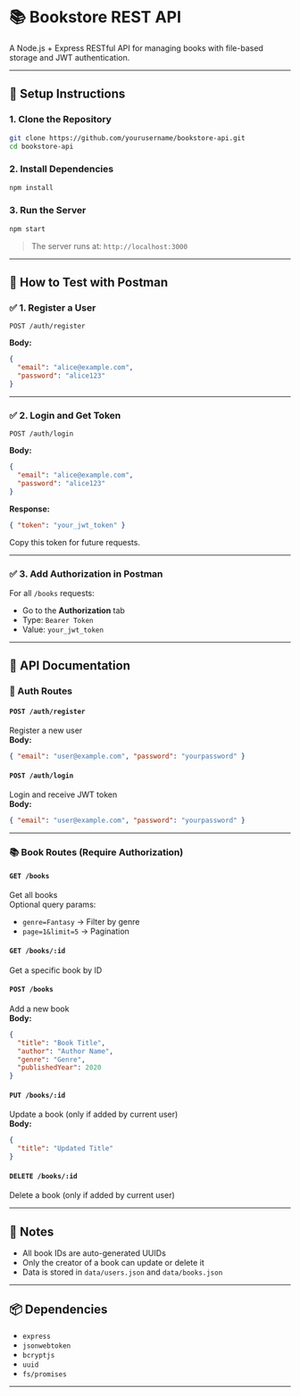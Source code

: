 # 📚 Bookstore REST API

A Node.js + Express RESTful API for managing books with file-based storage and JWT authentication.

---

## 🚀 Setup Instructions

### 1. Clone the Repository

```bash
git clone https://github.com/yourusername/bookstore-api.git
cd bookstore-api
```

### 2. Install Dependencies

```bash
npm install
```

### 3. Run the Server

```bash
npm start
```

> The server runs at: `http://localhost:3000`

---

## 🧪 How to Test with Postman

### ✅ 1. Register a User

```http
POST /auth/register
```
**Body:**
```json
{
  "email": "alice@example.com",
  "password": "alice123"
}
```

---

### ✅ 2. Login and Get Token

```http
POST /auth/login
```
**Body:**
```json
{
  "email": "alice@example.com",
  "password": "alice123"
}
```

**Response:**
```json
{ "token": "your_jwt_token" }
```

Copy this token for future requests.

---

### ✅ 3. Add Authorization in Postman

For all `/books` requests:
- Go to the **Authorization** tab
- Type: `Bearer Token`
- Value: `your_jwt_token`

---

## 📘 API Documentation

### 🔐 Auth Routes

#### `POST /auth/register`
Register a new user  
**Body:**
```json
{ "email": "user@example.com", "password": "yourpassword" }
```

#### `POST /auth/login`
Login and receive JWT token  
**Body:**
```json
{ "email": "user@example.com", "password": "yourpassword" }
```

---

### 📚 Book Routes (Require Authorization)

#### `GET /books`
Get all books  
Optional query params:
- `genre=Fantasy` → Filter by genre
- `page=1&limit=5` → Pagination

#### `GET /books/:id`
Get a specific book by ID

#### `POST /books`
Add a new book  
**Body:**
```json
{
  "title": "Book Title",
  "author": "Author Name",
  "genre": "Genre",
  "publishedYear": 2020
}
```

#### `PUT /books/:id`
Update a book (only if added by current user)  
**Body:**
```json
{
  "title": "Updated Title"
}
```

#### `DELETE /books/:id`
Delete a book (only if added by current user)

---

## 📝 Notes

- All book IDs are auto-generated UUIDs
- Only the creator of a book can update or delete it
- Data is stored in `data/users.json` and `data/books.json`

---

## 📦 Dependencies

- `express`
- `jsonwebtoken`
- `bcryptjs`
- `uuid`
- `fs/promises`

---

